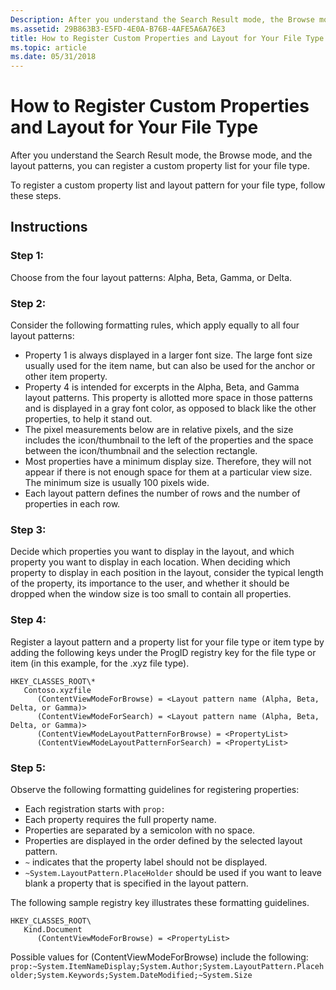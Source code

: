 ```yaml
---
Description: After you understand the Search Result mode, the Browse mode, and the layout patterns, you can register a custom property list for your file type.To register a custom property list and layout pattern for your file type, follow these steps.
ms.assetid: 29B863B3-E5FD-4E0A-B76B-4AFE5A6A76E3
title: How to Register Custom Properties and Layout for Your File Type
ms.topic: article
ms.date: 05/31/2018
---
```


# How to Register Custom Properties and Layout for Your File Type

After you understand the Search Result mode, the Browse mode, and the layout patterns, you can register a custom property list for your file type.

To register a custom property list and layout pattern for your file type, follow these steps.

## Instructions

### Step 1:

Choose from the four layout patterns: Alpha, Beta, Gamma, or Delta.

### Step 2:

Consider the following formatting rules, which apply equally to all four layout patterns:

-   Property 1 is always displayed in a larger font size. The large font size usually used for the item name, but can also be used for the anchor or other item property.
-   Property 4 is intended for excerpts in the Alpha, Beta, and Gamma layout patterns. This property is allotted more space in those patterns and is displayed in a gray font color, as opposed to black like the other properties, to help it stand out.
-   The pixel measurements below are in relative pixels, and the size includes the icon/thumbnail to the left of the properties and the space between the icon/thumbnail and the selection rectangle.
-   Most properties have a minimum display size. Therefore, they will not appear if there is not enough space for them at a particular view size. The minimum size is usually 100 pixels wide.
-   Each layout pattern defines the number of rows and the number of properties in each row.

### Step 3:

Decide which properties you want to display in the layout, and which property you want to display in each location. When deciding which property to display in each position in the layout, consider the typical length of the property, its importance to the user, and whether it should be dropped when the window size is too small to contain all properties.

### Step 4:

Register a layout pattern and a property list for your file type or item type by adding the following keys under the ProgID registry key for the file type or item (in this example, for the .xyz file type).

```
HKEY_CLASSES_ROOT\*
   Contoso.xyzfile
      (ContentViewModeForBrowse) = <Layout pattern name (Alpha, Beta, Delta, or Gamma)>
      (ContentViewModeForSearch) = <Layout pattern name (Alpha, Beta, Delta, or Gamma)>
      (ContentViewModeLayoutPatternForBrowse) = <PropertyList>
      (ContentViewModeLayoutPatternForSearch) = <PropertyList>
```

### Step 5:

Observe the following formatting guidelines for registering properties:

-   Each registration starts with `prop:`
-   Each property requires the full property name.
-   Properties are separated by a semicolon with no space.
-   Properties are displayed in the order defined by the selected layout pattern.
-   `~` indicates that the property label should not be displayed.
-   `~System.LayoutPattern.PlaceHolder` should be used if you want to leave blank a property that is specified in the layout pattern.

The following sample registry key illustrates these formatting guidelines.

```
HKEY_CLASSES_ROOT\
   Kind.Document
      (ContentViewModeForBrowse) = <PropertyList>
```

Possible values for (ContentViewModeForBrowse) include the following: `prop:~System.ItemNameDisplay;System.Author;System.LayoutPattern.Placeholder;System.Keywords;System.DateModified;~System.Size`

 

 



